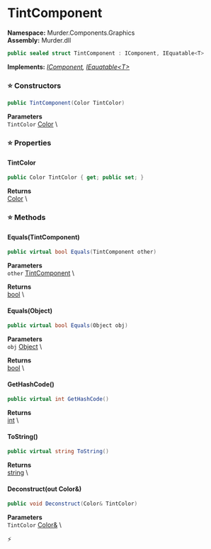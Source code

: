 # TintComponent

**Namespace:** Murder.Components.Graphics \
**Assembly:** Murder.dll

```csharp
public sealed struct TintComponent : IComponent, IEquatable<T>
```

**Implements:** _[IComponent](../../../Bang/Components/IComponent.html), [IEquatable\<T\>](https://learn.microsoft.com/en-us/dotnet/api/System.IEquatable-1?view=net-7.0)_

### ⭐ Constructors
```csharp
public TintComponent(Color TintColor)
```

**Parameters** \
`TintColor` [Color](../../../Murder/Core/Graphics/Color.html) \

### ⭐ Properties
#### TintColor
```csharp
public Color TintColor { get; public set; }
```

**Returns** \
[Color](../../../Murder/Core/Graphics/Color.html) \
### ⭐ Methods
#### Equals(TintComponent)
```csharp
public virtual bool Equals(TintComponent other)
```

**Parameters** \
`other` [TintComponent](../../../Murder/Components/Graphics/TintComponent.html) \

**Returns** \
[bool](https://learn.microsoft.com/en-us/dotnet/api/System.Boolean?view=net-7.0) \

#### Equals(Object)
```csharp
public virtual bool Equals(Object obj)
```

**Parameters** \
`obj` [Object](https://learn.microsoft.com/en-us/dotnet/api/System.Object?view=net-7.0) \

**Returns** \
[bool](https://learn.microsoft.com/en-us/dotnet/api/System.Boolean?view=net-7.0) \

#### GetHashCode()
```csharp
public virtual int GetHashCode()
```

**Returns** \
[int](https://learn.microsoft.com/en-us/dotnet/api/System.Int32?view=net-7.0) \

#### ToString()
```csharp
public virtual string ToString()
```

**Returns** \
[string](https://learn.microsoft.com/en-us/dotnet/api/System.String?view=net-7.0) \

#### Deconstruct(out Color&)
```csharp
public void Deconstruct(Color& TintColor)
```

**Parameters** \
`TintColor` [Color&](../../../Murder/Core/Graphics/Color.html) \



⚡